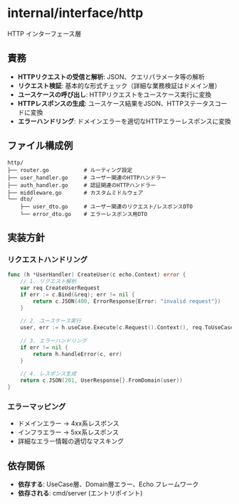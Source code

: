 # internal/interface/http

HTTP インターフェース層

## 責務

- **HTTPリクエストの受信と解析**: JSON、クエリパラメータ等の解析
- **リクエスト検証**: 基本的な形式チェック（詳細な業務検証はドメイン層）
- **ユースケースの呼び出し**: HTTPリクエストをユースケース実行に変換
- **HTTPレスポンスの生成**: ユースケース結果をJSON、HTTPステータスコードに変換
- **エラーハンドリング**: ドメインエラーを適切なHTTPエラーレスポンスに変換

## ファイル構成例

```
http/
├── router.go           # ルーティング設定
├── user_handler.go     # ユーザー関連のHTTPハンドラー
├── auth_handler.go     # 認証関連のHTTPハンドラー
├── middleware.go       # カスタムミドルウェア
└── dto/
    ├── user_dto.go     # ユーザー関連のリクエスト/レスポンスDTO
    └── error_dto.go    # エラーレスポンス用DTO
```

## 実装方針

### リクエストハンドリング
```go
func (h *UserHandler) CreateUser(c echo.Context) error {
    // 1. リクエスト解析
    var req CreateUserRequest
    if err := c.Bind(&req); err != nil {
        return c.JSON(400, ErrorResponse{Error: "invalid request"})
    }
    
    // 2. ユースケース実行
    user, err := h.useCase.Execute(c.Request().Context(), req.ToUseCaseInput())
    
    // 3. エラーハンドリング
    if err != nil {
        return h.handleError(c, err)
    }
    
    // 4. レスポンス生成
    return c.JSON(201, UserResponse{}.FromDomain(user))
}
```

### エラーマッピング
- ドメインエラー → 4xx系レスポンス
- インフラエラー → 5xx系レスポンス
- 詳細なエラー情報の適切なマスキング

## 依存関係

- **依存する**: UseCase層、Domain層エラー、Echo フレームワーク
- **依存される**: cmd/server (エントリポイント)